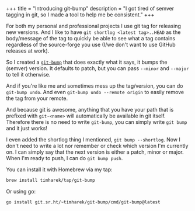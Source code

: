 +++
title = "Introducing git-bump"
description = "I got tired of semver tagging in git, so I made a tool to help me be consistent."
+++

For both my personal and professional projects I use git tag for releasing new
versions. And I like to have `git shortlog <latest tag>..HEAD` as the
body/message of the tag to quickly be able to see what a tag contains regardless
of the source-forge you use (I/we don't want to use GitHub releases at work).

So I created a [`git-bump`] that does exactly what it says, it bumps the
(semver) version. It defaults to patch, but you can pass `--minor` and `--major`
to tell it otherwise.

And if you're like me and sometimes mess up the tag/version, you can do
`git-bump undo`. And even `git-bump undo --remote origin` to easily remove the
tag from your remote.

And because git is awesome, anything that you have your path that is prefixed
with `git-<name>` will automatically be available in git itself. Therefore there
is no need to write `git-bump`, you can simply write `git bump` and it just
works!

I even added the shortlog thing I mentioned, `git bump --shortlog`. Now I don't
need to write a lot nor remember or check which version I'm currently on. I can
simply say that the next version is either a patch, minor or major. When I'm
ready to push, I can do `git bump push`.

You can install it with Homebrew via my tap:

```bash
brew install timharek/tap/git-bump
```

Or using go:

```bash
go install git.sr.ht/~timharek/git-bump/cmd/git-bump@latest
```

[`git-bump`]: https://git.sr.ht/~timharek/git-bump
